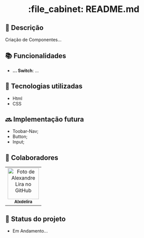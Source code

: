<h1 align="center">:file_cabinet: README.md</h1>

## :memo: Descrição
Criação de Componentes...

## :books: Funcionalidades
* <b>... Switch</b>: ...

## :wrench: Tecnologias utilizadas
* Html
* CSS


## :soon: Implementação futura
* Toobar-Nav;
* Button;
* Input;

## :handshake: Colaboradores
<table>
  <tr>
    <td align="center">
      <a href="http://github.com/Alxdelira">
        <img src="https://avataaars.io/?avatarStyle=Circle&topType=ShortHairTheCaesarSidePart&accessoriesType=Prescription02&hairColor=Black&facialHairType=BeardLight&facialHairColor=Black&clotheType=Hoodie&clotheColor=Black&eyeType=Happy&eyebrowType=UpDown&mouthType=Smile&skinColor=Brown" width="100px;" alt="Foto de Alexandre Lira no GitHub"/><br>
        <sub>
          <b>Alxdelira</b>
        </sub>
      </a>
    </td>
  </tr>
</table>

## :dart: Status do projeto

* Em Andamento...
